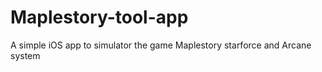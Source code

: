 # Maplestory-tool-app
A simple iOS app to simulator the game Maplestory starforce and Arcane system
